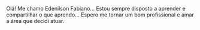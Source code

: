Olá! Me chamo Edenilson Fabiano...
Estou sempre disposto a aprender e compartilhar o que aprendo...
Espero me tornar um bom profissional e amar a área que decidi atuar.

<!---
NHO93/NHO93 is a ✨ special ✨ repository because its `README.md` (this file) appears on your GitHub profile.
You can click the Preview link to take a look at your changes.
--->
